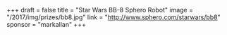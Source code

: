 +++
draft = false
title = "Star Wars BB-8 Sphero Robot"
image = "/2017/img/prizes/bb8.jpg"
link = "http://www.sphero.com/starwars/bb8"
sponsor = "markallan"
+++
